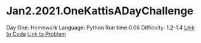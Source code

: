 # Jan2.2021.OneKattisADayChallenge

Day One: Homework
Language: Python 
Run time:0.06
Difficulty: 1.2-1.4
[Link to Code](https://github.com/SKajiwara/Jan2.2021.OneKattisADayChallenge/Homework)
[Link to Problem](https://open.kattis.com/problems/heimavinna)
